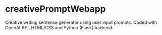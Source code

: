 # creativePromptWebapp
Creative writing sentence generator using user input prompts. Coded with OpenAI API, HTML/CSS and Python (Flask) backend.
